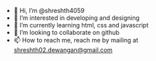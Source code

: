 - 👋 Hi, I’m @shreshth4059
- 👀 I’m interested in developing and designing
- 🌱 I’m currently learning html, css and javascript
- 💞️ I’m looking to collaborate on github
- 📫 How to reach me, reach me by mailing at shreshth02.dewangan@gmail.com

<!---
shreshth4059/shreshth4059 is a ✨ special ✨ repository because its `README.md` (this file) appears on your GitHub profile.
You can click the Preview link to take a look at your changes.
--->
